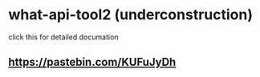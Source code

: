 # what-api-tool2 (underconstruction)

click this for detailed documation
## https://pastebin.com/KUFuJyDh
